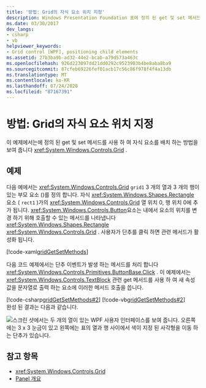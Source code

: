 ```yaml
---
title: '방법: Grid의 자식 요소 위치 지정'
description: Windows Presentation Foundation 표에 정의 된 get 및 set 메서드를 사용 하 여 자식 요소를 배치 하는 방법을 알아봅니다.
ms.date: 03/30/2017
dev_langs:
- csharp
- vb
helpviewer_keywords:
- Grid control [WPF], positioning child elements
ms.assetid: 27b3ba9b-ad32-44e2-bcab-a79d573a463c
ms.openlocfilehash: 926d223097dd21dd0292c9523903b4be8aba8ba9
ms.sourcegitcommit: 87cfeb69226fef01acb17c56c86f978f4f4a13db
ms.translationtype: MT
ms.contentlocale: ko-KR
ms.lasthandoff: 07/24/2020
ms.locfileid: "87167391"
---
```

# <a name="how-to-position-the-child-elements-of-a-grid"></a>방법: Grid의 자식 요소 위치 지정
이 예제에서는에 정의 된 get 및 set 메서드를 사용 하 여 자식 요소를 배치 하는 방법을 보여 줍니다 <xref:System.Windows.Controls.Grid> .  
  
## <a name="example"></a>예제  
 다음 예에서는 <xref:System.Windows.Controls.Grid> `grid1` 3 개의 열과 3 개의 행이 있는 부모 요소 ()를 정의 합니다. 자식 <xref:System.Windows.Shapes.Rectangle> 요소 ( `rect1` )가의 <xref:System.Windows.Controls.Grid> 열 위치 0, 행 위치 0에 추가 됩니다. <xref:System.Windows.Controls.Button>요소는 내에서 요소의 위치를 변경 하기 위해 호출할 수 있는 메서드를 나타냅니다 <xref:System.Windows.Shapes.Rectangle> <xref:System.Windows.Controls.Grid> . 사용자가 단추를 클릭 하면 관련 메서드가 활성화 됩니다.  
  
 [!code-xaml[gridGetSetMethods](~/samples/snippets/csharp/VS_Snippets_Wpf/gridGetSetMethods/CSharp/Window1.xaml)]  
  
 다음 코드 예제에서는 단추 이벤트가 발생 하는 메서드를 처리 합니다 <xref:System.Windows.Controls.Primitives.ButtonBase.Click> . 이 예제에서는 <xref:System.Windows.Controls.TextBlock> 관련 get 메서드를 사용 하 여 새 속성 값을 문자열로 출력 하는 요소에 이러한 메서드 호출을 씁니다.  
  
 [!code-csharp[gridGetSetMethods#2](~/samples/snippets/csharp/VS_Snippets_Wpf/gridGetSetMethods/CSharp/Window1.xaml.cs#2)]
 [!code-vb[gridGetSetMethods#2](~/samples/snippets/visualbasic/VS_Snippets_Wpf/gridGetSetMethods/VisualBasic/Window1.xaml.vb#2)]  
 완성 된 결과는 다음과 같습니다.

 ![스크린 샷에서는 두 개의 열이 있는 WPF 사용자 인터페이스를 보여 줍니다. 오른쪽에는 3 x 3 눈금이 있고 왼쪽에는 표의 열과 행 사이에서 색이 지정 된 사각형을 이동 하는 단추가 있습니다.](././media/grid-methods-sample.png)
  
## <a name="see-also"></a>참고 항목

- <xref:System.Windows.Controls.Grid>
- [Panel 개요](panels-overview.md)

